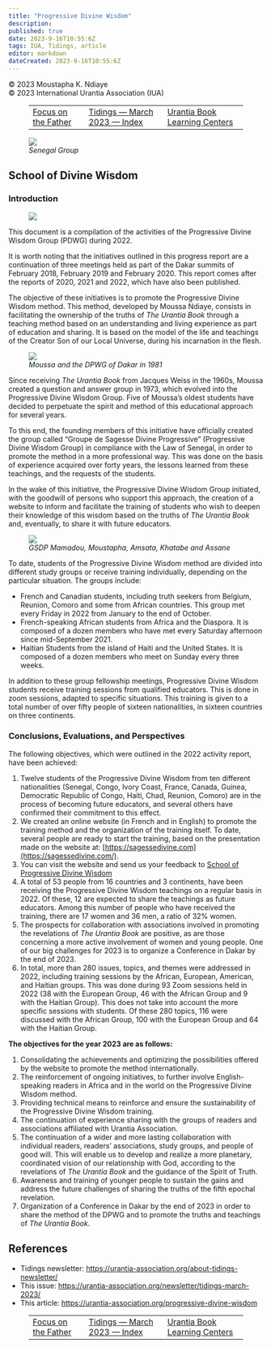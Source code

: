 ```yaml
---
title: "Progressive Divine Wisdom"
description: 
published: true
date: 2023-9-16T10:55:6Z
tags: IUA, Tidings, article
editor: markdown
dateCreated: 2023-9-16T10:55:6Z
---
```


<p class="v-card v-sheet theme--light gray lighten-3 px-2">© 2023 Moustapha K. Ndiaye<br>© 2023 International Urantia Association (IUA)</p>
<figure class="table chapter-navigator">
  <table>
    <tbody>
      <tr>
        <td>
        <a href="/en/article/James_Woodward/focus_on_the_father_3">
          <span class="mdi mdi-arrow-left-drop-circle"></span><span class="pl-2">Focus on the Father</span>
        </a>
        </td>
        <td>
        <a href="/en/index/articles_iua_tidings#tidings-march-2023">
          <span class="mdi mdi-book-open-variant"></span><span class="pl-2">Tidings — March 2023 — Index</span>
        </a>
        </td>
        <td>
        <a href="/en/article/IUA_Tidings/IUA_2023_urantia_book_learning_centers">
          <span class="pr-2">Urantia Book Learning Centers</span><span class="mdi mdi-arrow-right-drop-circle"></span>
        </a>
        </td>
      </tr>
    </tbody>
  </table>
</figure>


<figure id="Figure_1" class="image urantiapedia">
<img src="/image/article/IUA_Tidings/Senegal3.jpg">
<figcaption><em>Senegal Group</em></figcaption>
</figure>

## School of Divine Wisdom

### Introduction

<figure id="Figure_2" class="image urantiapedia image-style-align-left">
<img src="/image/article/IUA_Tidings/Moustapha-Ndiaye-150x150.jpg">
</figure>

This document is a compilation of the activities of the Progressive Divine Wisdom Group (PDWG) during 2022.

It is worth noting that the initiatives outlined in this progress report are a continuation of three meetings held as part of the Dakar summits of February 2018, February 2019 and February 2020. This report comes after the reports of 2020, 2021 and 2022, which have also been published.

The objective of these initiatives is to promote the Progressive Divine Wisdom method. This method, developed by Moussa Ndiaye, consists in facilitating the ownership of the truths of _The Urantia Book_ through a teaching method based on an understanding and living experience as part of education and sharing. It is based on the model of the life and teachings of the Creator Son of our Local Universe, during his incarnation in the flesh.

<figure id="Figure_3" class="image urantiapedia image-style-align-left">
<img src="/image/article/IUA_Tidings/Moustapha1b-300x217.jpg">
<figcaption><em>Moussa and the DPWG of Dakar in 1981</em></figcaption>
</figure>

Since receiving _The Urantia Book_ from Jacques Weiss in the 1960s, Moussa created a question and answer group in 1973, which evolved into the Progressive Divine Wisdom Group. Five of Moussa’s oldest students have decided to perpetuate the spirit and method of this educational approach for several years.

To this end, the founding members of this initiative have officially created the group called “Groupe de Sagesse Divine Progressive” (Progressive Divine Wisdom Group) in compliance with the Law of Senegal, in order to promote the method in a more professional way. This was done on the basis of experience acquired over forty years, the lessons learned from these teachings, and the requests of the students.

In the wake of this initiative, the Progressive Divine Wisdom Group initiated, with the goodwill of persons who support this approach, the creation of a website to inform and facilitate the training of students who wish to deepen their knowledge of this wisdom based on the truths of _The Urantia Book_ and, eventually, to share it with future educators.

<figure id="Figure_4" class="image urantiapedia">
<img src="/image/article/IUA_Tidings/Moustapha2-e1677693334472-706x395.jpg">
<figcaption><em>GSDP Mamadou, Moustapha, Amsata, Khatabe and Assane</em></figcaption>
</figure>

To date, students of the Progressive Divine Wisdom method are divided into different study groups or receive training individually, depending on the particular situation. The groups include:

- French and Canadian students, including truth seekers from Belgium, Reunion, Comoro and some from African countries. This group met every Friday in 2022 from January to the end of October.
- French-speaking African students from Africa and the Diaspora. It is composed of a dozen members who have met every Saturday afternoon since mid-September 2021.
- Haitian Students from the island of Haiti and the United States. It is composed of a dozen members who meet on Sunday every three weeks.

In addition to these group fellowship meetings, Progressive Divine Wisdom students receive training sessions from qualified educators. This is done in zoom sessions, adapted to specific situations. This training is given to a total number of over fifty people of sixteen nationalities, in sixteen countries on three continents.
<br style="clear:both;"/>

### Conclusions, Evaluations, and Perspectives

The following objectives, which were outlined in the 2022 activity report, have been achieved:

1. Twelve students of the Progressive Divine Wisdom from ten different nationalities (Senegal, Congo, Ivory Coast, France, Canada, Guinea, Democratic Republic of Congo, Haiti, Chad, Reunion, Comoro) are in the process of becoming future educators, and several others have confirmed their commitment to this effect.
2. We created an online website (in French and in English) to promote the training method and the organization of the training itself. To date, several people are ready to start the training, based on the presentation made on the website at: [https://sagessedivine.com](https://sagessedivine.com/).
3. You can visit the website and send us your feedback to [School of Progressive Divine Wisdom](mailto:Gsdp@sagessedivine.com)
4. A total of 53 people from 16 countries and 3 continents, have been receiving the Progressive Divine Wisdom teachings on a regular basis in 2022. Of these, 12 are expected to share the teachings as future educators. Among this number of people who have received the training, there are 17 women and 36 men, a ratio of 32% women.
5. The prospects for collaboration with associations involved in promoting the revelations of _The Urantia Book_ are positive, as are those concerning a more active involvement of women and young people. One of our big challenges for 2023 is to organize a Conference in Dakar by the end of 2023.
6. In total, more than 280 issues, topics, and themes were addressed in 2022, including training sessions by the African, European, American, and Haitian groups. This was done during 93 Zoom sessions held in 2022 (38 with the European Group, 46 with the African Group and 9 with the Haitian Group). This does not take into account the more specific sessions with students. Of these 280 topics, 116 were discussed with the African Group, 100 with the European Group and 64 with the Haitian Group.

**The objectives for the year 2023 are as follows:**

1. Consolidating the achievements and optimizing the possibilities offered by the website to promote the method internationally.
2. The reinforcement of ongoing initiatives, to further involve English-speaking readers in Africa and in the world on the Progressive Divine Wisdom method.
3. Providing technical means to reinforce and ensure the sustainability of the Progressive Divine Wisdom training.
4. The continuation of experience sharing with the groups of readers and associations affiliated with Urantia Association.
5. The continuation of a wider and more lasting collaboration with individual readers, readers’ associations, study groups, and people of good will. This will enable us to develop and realize a more planetary, coordinated vision of our relationship with God, according to the revelations of _The Urantia Book_ and the guidance of the Spirit of Truth.
6. Awareness and training of younger people to sustain the gains and address the future challenges of sharing the truths of the fifth epochal revelation.
7. Organization of a Conference in Dakar by the end of 2023 in order to share the method of the DPWG and to promote the truths and teachings of _The Urantia Book_.



## References

- Tidings newsletter: https://urantia-association.org/about-tidings-newsletter/
- This issue: https://urantia-association.org/newsletter/tidings-march-2023/
- This article: https://urantia-association.org/progressive-divine-wisdom

<figure class="table chapter-navigator">
  <table>
    <tbody>
      <tr>
        <td>
        <a href="/en/article/James_Woodward/focus_on_the_father_3">
          <span class="mdi mdi-arrow-left-drop-circle"></span><span class="pl-2">Focus on the Father</span>
        </a>
        </td>
        <td>
        <a href="/en/index/articles_iua_tidings#tidings-march-2023">
          <span class="mdi mdi-book-open-variant"></span><span class="pl-2">Tidings — March 2023 — Index</span>
        </a>
        </td>
        <td>
        <a href="/en/article/IUA_Tidings/IUA_2023_urantia_book_learning_centers">
          <span class="pr-2">Urantia Book Learning Centers</span><span class="mdi mdi-arrow-right-drop-circle"></span>
        </a>
        </td>
      </tr>
    </tbody>
  </table>
</figure>
